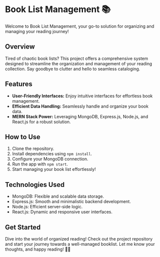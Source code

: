 # Book List Management 📚

Welcome to Book List Management, your go-to solution for organizing and managing your reading journey!

## Overview

Tired of chaotic book lists? This project offers a comprehensive system designed to streamline the organization and management of your reading collection. Say goodbye to clutter and hello to seamless cataloging.

## Features

- **User-Friendly Interfaces:** Enjoy intuitive interfaces for effortless book management.
- **Efficient Data Handling:** Seamlessly handle and organize your book data.
- **MERN Stack Power:** Leveraging MongoDB, Express.js, Node.js, and React.js for a robust solution.

## How to Use

1. Clone the repository.
2. Install dependencies using `npm install`.
3. Configure your MongoDB connection.
4. Run the app with `npm start`.
5. Start managing your book list effortlessly!

## Technologies Used

- MongoDB: Flexible and scalable data storage.
- Express.js: Smooth and minimalistic backend development.
- Node.js: Efficient server-side logic.
- React.js: Dynamic and responsive user interfaces.

## Get Started

Dive into the world of organized reading! Check out the project repository and start your journey towards a well-managed booklist. Let me know your thoughts, and happy reading! 📖✨

